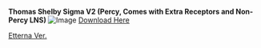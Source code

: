 <b>Thomas Shelby Sigma V2 (Percy, Comes with Extra Receptors and Non-Percy LNS)</b>
![Image](https://github.com/user-attachments/assets/7e042b4b-8d40-4e95-9a71-11a6c083fe14)
<a href="https://www.mediafire.com/file/tcnd9o4o746ba7r/-_%2523_Thomas_Shelby_Sigma_V2.osk/file">Download Here</a>

<a href="https://www.mediafire.com/file/2eotknikh5lp194/ThomasShelbySigmaV2.zip/file">Etterna Ver.</a>
